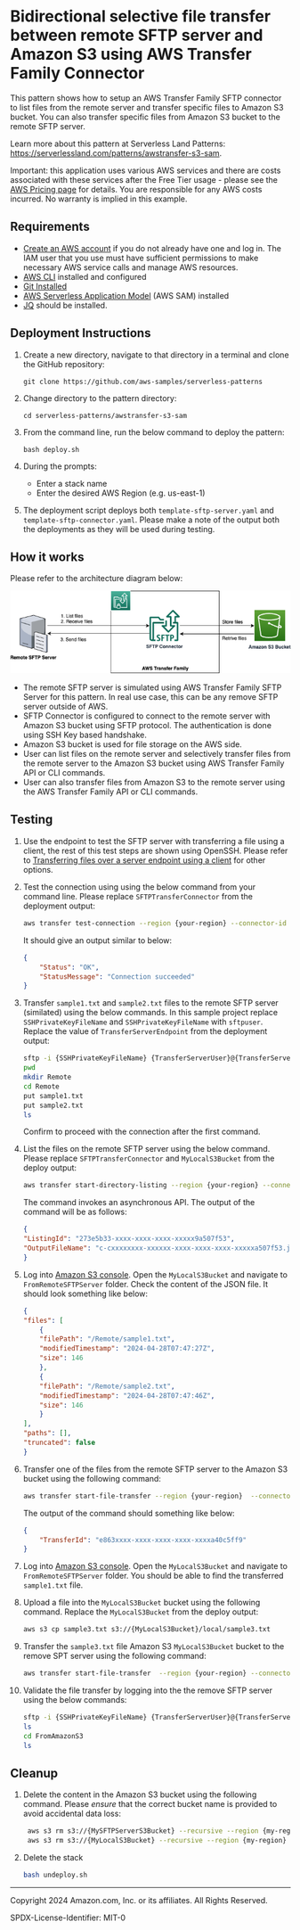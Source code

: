 # Bidirectional selective file transfer between remote SFTP server and Amazon S3 using AWS Transfer Family Connector

This pattern shows how to setup an AWS Transfer Family SFTP connector to list files from the remote server and transfer specific files to Amazon S3 bucket. You can also transfer specific files from Amazon S3 bucket to the remote SFTP server.  

Learn more about this pattern at Serverless Land Patterns: https://serverlessland.com/patterns/awstransfer-s3-sam. 

Important: this application uses various AWS services and there are costs associated with these services after the Free Tier usage - please see the [AWS Pricing page](https://aws.amazon.com/pricing/) for details. You are responsible for any AWS costs incurred. No warranty is implied in this example.

## Requirements

* [Create an AWS account](https://portal.aws.amazon.com/gp/aws/developer/registration/index.html) if you do not already have one and log in. The IAM user that you use must have sufficient permissions to make necessary AWS service calls and manage AWS resources.
* [AWS CLI](https://docs.aws.amazon.com/cli/latest/userguide/install-cliv2.html) installed and configured
* [Git Installed](https://git-scm.com/book/en/v2/Getting-Started-Installing-Git)
* [AWS Serverless Application Model](https://docs.aws.amazon.com/serverless-application-model/latest/developerguide/serverless-sam-cli-install.html) (AWS SAM) installed
* [JQ](https://docs.aws.amazon.com/solutions/latest/dynamic-object-and-rule-extensions-for-aws-network-firewall/operation-and-customization.html#install-jq) should be installed.



## Deployment Instructions

1. Create a new directory, navigate to that directory in a terminal and clone the GitHub repository:
    ``` 
    git clone https://github.com/aws-samples/serverless-patterns
    ```

2. Change directory to the pattern directory:
    ```
    cd serverless-patterns/awstransfer-s3-sam
    ```

3. From the command line, run the below command to deploy the pattern:
    ```
    bash deploy.sh
    ```

4. During the prompts:
    * Enter a stack name
    * Enter the desired AWS Region (e.g. us-east-1)

5. The deployment script deploys both `template-sftp-server.yaml` and `template-sftp-connector.yaml`. Please make a note of the output both the deployments as they will be used during testing.


## How it works

Please refer to the architecture diagram below:

![End to End Architecture](images/architecture.png)

* The remote SFTP server is simulated using AWS Transfer Family SFTP Server for this pattern. In real use case, this can be any remove SFTP server outside of AWS. 
* SFTP Connector is configured to connect to the remote server with Amazon S3 bucket using SFTP protocol. The authentication is done using SSH Key based handshake. 
* Amazon S3 bucket is used for file storage on the AWS side.
* User can list files on the remote server and selectively transfer files from the remote server to the Amazon S3 bucket using AWS Transfer Family API or CLI commands. 
* User can also transfer files from Amazon S3 to the remote server using the AWS Transfer Family API or CLI commands. 

## Testing

1. Use the endpoint to test the SFTP server with transferring a file using a client, the rest of this test steps are shown using OpenSSH. Please refer to [Transferring files over a server endpoint using a client](https://docs.aws.amazon.com/transfer/latest/userguide/transfer-file.html) for other options.

2. Test the connection using using the below command from your command line. Please replace `SFTPTransferConnector` from the deployment output:
    ```bash
    aws transfer test-connection --region {your-region} --connector-id {SFTPTransferConnector}
    ```
    It should give an output similar to below:
    ```json
    {
        "Status": "OK",
        "StatusMessage": "Connection succeeded"
    }
    ```

3. Transfer `sample1.txt` and `sample2.txt` files to the remote SFTP server (similated) using the below commands. In this sample project replace `SSHPrivateKeyFileName` and `SSHPrivateKeyFileName` with `sftpuser`. Replace the value of `TransferServerEndpoint` from the deployment output:
    ```bash
    sftp -i {SSHPrivateKeyFileName} {TransferServerUser}@{TransferServerEndpoint}
    pwd
    mkdir Remote
    cd Remote
    put sample1.txt
    put sample2.txt
    ls
    ```
    Confirm to proceed with the connection after the first command.

5. List the files on the remote SFTP server using the below command. Please replace `SFTPTransferConnector` and `MyLocalS3Bucket` from the deploy output: 

    ```bash
    aws transfer start-directory-listing --region {your-region} --connector-id {SFTPTransferConnector} --remote-directory-path /Remote --output-directory-path /{MyLocalS3Bucket}/FromRemoteSFTPServer
    ```
    
    The command invokes an asynchronous API. The output of the command will be as follows:
    ```json
    {
    "ListingId": "273e5b33-xxxx-xxxx-xxxx-xxxxx9a507f53",
    "OutputFileName": "c-cxxxxxxxx-xxxxxx-xxxx-xxxx-xxxx-xxxxxa507f53.json"
    }
    ```

6. Log into [Amazon S3 console](https://console.aws.amazon.com/s3). Open the `MyLocalS3Bucket` and navigate to `FromRemoteSFTPServer` folder. Check the content of the JSON file. It should look something like below:
    ```json
    {
    "files": [
        {
        "filePath": "/Remote/sample1.txt",
        "modifiedTimestamp": "2024-04-28T07:47:27Z",
        "size": 146
        },
        {
        "filePath": "/Remote/sample2.txt",
        "modifiedTimestamp": "2024-04-28T07:47:46Z",
        "size": 146
        }
    ],
    "paths": [],
    "truncated": false
    }
    ```

7. Transfer one of the files from the remote SFTP server to the Amazon S3 bucket using the following command:
    ```bash
    aws transfer start-file-transfer --region {your-region}  --connector-id {SFTPTransferConnector} --retrieve-file-paths /Remote/sample1.txt --local-directory-path /{MyLocalS3Bucket}/FromRemoteSFTPServer
    ```

    The output of the command should something like below:
    ```json
    {
        "TransferId": "e863xxxx-xxxx-xxxx-xxxx-xxxxa40c5ff9"
    }
    ```    

8. Log into [Amazon S3 console](https://console.aws.amazon.com/s3). Open the `MyLocalS3Bucket` and navigate to `FromRemoteSFTPServer` folder. You should be able to find the transferred `sample1.txt` file.

9. Upload a file into the `MyLocalS3Bucket` bucket using the following command. Replace the `MyLocalS3Bucket` from the deploy output:
    ```bash
    aws s3 cp sample3.txt s3://{MyLocalS3Bucket}/local/sample3.txt
    ```

10. Transfer the `sample3.txt` file Amazon S3 `MyLocalS3Bucket` bucket to the remove SPT server using the following command:
    ```bash
    aws transfer start-file-transfer  --region {your-region} --connector-id {SFTPTransferConnector}  --send-file-paths /{MyLocalS3Bucket}/local/sample3.txt --remote-directory-path /FromAmazonS3
    ```

11. Validate the file transfer by logging into the the remove SFTP server using the below commands:
    ```bash
    sftp -i {SSHPrivateKeyFileName} {TransferServerUser}@{TransferServerEndpoint}
    ls
    cd FromAmazonS3
    ls
    ```

## Cleanup

1. Delete the content in the Amazon S3 bucket using the following command. Please *ensure* that the correct bucket name is provided to avoid accidental data loss:
   ```bash
    aws s3 rm s3://{MySFTPServerS3Bucket} --recursive --region {my-region}
    aws s3 rm s3://{MyLocalS3Bucket} --recursive --region {my-region}
   ```

2. Delete the stack
    ```bash
    bash undeploy.sh
    ```

----
Copyright 2024 Amazon.com, Inc. or its affiliates. All Rights Reserved.

SPDX-License-Identifier: MIT-0
